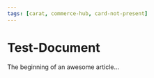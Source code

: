 ```yaml
---
tags: [carat, commerce-hub, card-not-present]
---
```


# Test-Document

The beginning of an awesome article...
